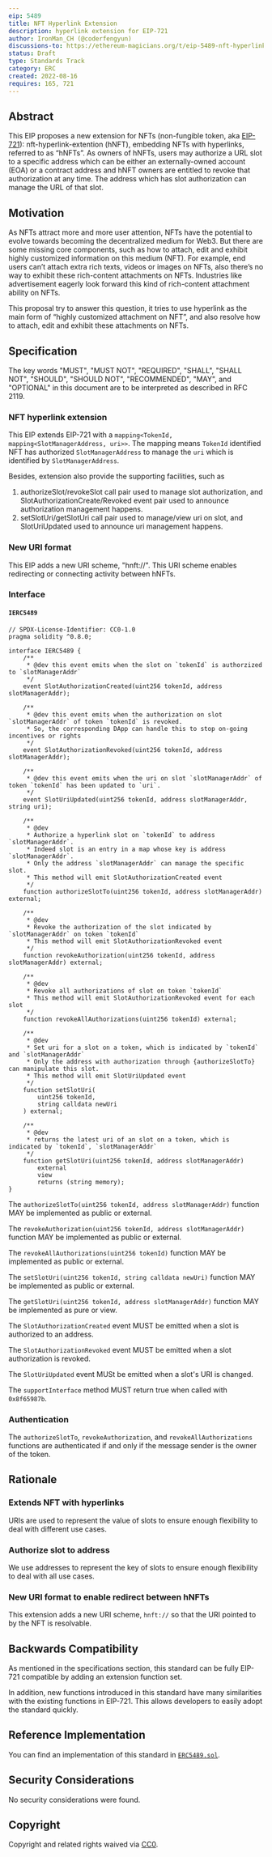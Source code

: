 ```yaml
---
eip: 5489
title: NFT Hyperlink Extension
description: hyperlink extension for EIP-721
author: IronMan_CH (@coderfengyun)
discussions-to: https://ethereum-magicians.org/t/eip-5489-nft-hyperlink-extension/10431
status: Draft
type: Standards Track
category: ERC
created: 2022-08-16
requires: 165, 721
---
```


## Abstract

This EIP proposes a new extension for NFTs (non-fungible token, aka [EIP-721](./eip-721.md)): nft-hyperlink-extention (hNFT), embedding NFTs with hyperlinks, referred to as “hNFTs”. As owners of hNFTs, users may authorize a URL slot to a specific address which can be either an externally-owned account (EOA) or a contract address and hNFT owners are entitled to revoke that authorization at any time. The address which has slot authorization can manage the URL of that slot.

## Motivation
As NFTs attract more and more user attention, NFTs have the potential to evolve towards becoming the decentralized medium for Web3. But there are some missing core components, such as how to attach, edit and exhibit highly customized information on this medium (NFT). For example, end users can’t attach extra rich texts, videos or images on NFTs, also there’s no way to exhibit these rich-content attachments on NFTs. Industries like advertisement eagerly look forward this kind of rich-content attachment ability on NFTs.

This proposal try to answer this question, it tries to use hyperlink as the main form of “highly customized attachment on NFT”, and also resolve how to attach, edit and exhibit these attachments on NFTs.

## Specification

The key words "MUST", "MUST NOT", "REQUIRED", "SHALL", "SHALL NOT", "SHOULD", "SHOULD NOT", "RECOMMENDED", "MAY", and "OPTIONAL" in this document are to be interpreted as described in RFC 2119.

### NFT hyperlink extension

This EIP extends EIP-721 with a `mapping<TokenId, mapping<SlotManagerAddress, uri>>`. The mapping means `TokenId` identified NFT has authorized `SlotManagerAddress` to manage the `uri` which is identified by `SlotManagerAddress`.

Besides, extension also provide the supporting facilities, such as
1. authorizeSlot/revokeSlot call pair used to manage slot authorization, and SlotAuthorizationCreate/Revoked event pair used to announce authorization management happens.
2. setSlotUri/getSlotUri call pair used to manage/view uri on slot, and SlotUriUpdated used to announce uri management happens.

### New URI format

This EIP adds a new URI scheme, "hnft://". This URI scheme enables redirecting or connecting activity between hNFTs.

### Interface

#### `IERC5489`
```solidity
// SPDX-License-Identifier: CC0-1.0
pragma solidity ^0.8.0;

interface IERC5489 {
    /**
     * @dev this event emits when the slot on `tokenId` is authorzized to `slotManagerAddr`
     */
    event SlotAuthorizationCreated(uint256 tokenId, address slotManagerAddr);

    /**
     * @dev this event emits when the authorization on slot `slotManagerAddr` of token `tokenId` is revoked.
     * So, the corresponding DApp can handle this to stop on-going incentives or rights
     */
    event SlotAuthorizationRevoked(uint256 tokenId, address slotManagerAddr);

    /**
     * @dev this event emits when the uri on slot `slotManagerAddr` of token `tokenId` has been updated to `uri`.
     */
    event SlotUriUpdated(uint256 tokenId, address slotManagerAddr, string uri);

    /**
     * @dev
     * Authorize a hyperlink slot on `tokenId` to address `slotManagerAddr`.
     * Indeed slot is an entry in a map whose key is address `slotManagerAddr`.
     * Only the address `slotManagerAddr` can manage the specific slot.
     * This method will emit SlotAuthorizationCreated event
     */
    function authorizeSlotTo(uint256 tokenId, address slotManagerAddr) external;

    /**
     * @dev
     * Revoke the authorization of the slot indicated by `slotManagerAddr` on token `tokenId`
     * This method will emit SlotAuthorizationRevoked event
     */
    function revokeAuthorization(uint256 tokenId, address slotManagerAddr) external;

    /**
     * @dev
     * Revoke all authorizations of slot on token `tokenId`
     * This method will emit SlotAuthorizationRevoked event for each slot
     */
    function revokeAllAuthorizations(uint256 tokenId) external;

    /**
     * @dev
     * Set uri for a slot on a token, which is indicated by `tokenId` and `slotManagerAddr`
     * Only the address with authorization through {authorizeSlotTo} can manipulate this slot.
     * This method will emit SlotUriUpdated event
     */
    function setSlotUri(
        uint256 tokenId,
        string calldata newUri
    ) external;

    /**
     * @dev
     * returns the latest uri of an slot on a token, which is indicated by `tokenId`, `slotManagerAddr`
     */
    function getSlotUri(uint256 tokenId, address slotManagerAddr)
        external
        view
        returns (string memory);
}
```

The `authorizeSlotTo(uint256 tokenId, address slotManagerAddr)` function MAY be implemented as public or external.

The `revokeAuthorization(uint256 tokenId, address slotManagerAddr)` function MAY be implemented as public or external.

The `revokeAllAuthorizations(uint256 tokenId)` function MAY be implemented as public or external.

The `setSlotUri(uint256 tokenId, string calldata newUri)` function MAY be implemented as public or external.

The `getSlotUri(uint256 tokenId, address slotManagerAddr)` function MAY be implemented as pure or view.

The `SlotAuthorizationCreated` event MUST be emitted when a slot is authorized to an address.

The `SlotAuthorizationRevoked` event MUST be emitted when a slot authorization is revoked.

The `SlotUriUpdated` event MUSt be emitted when a slot's URI is changed.

The `supportInterface` method MUST return true when called with `0x8f65987b`.

### Authentication
The `authorizeSlotTo`, `revokeAuthorization`, and `revokeAllAuthorizations` functions are authenticated if and only if the message sender is the owner of the token.

## Rationale

### Extends NFT with hyperlinks
URIs are used to represent the value of slots to ensure enough flexibility to deal with different use cases.

### Authorize slot to address
We use addresses to represent the key of slots to ensure enough flexibility to deal with all use cases.

### New URI format to enable redirect between hNFTs
This extension adds a new URI scheme, `hnft://` so that the URI pointed to by the NFT is resolvable.

## Backwards Compatibility
As mentioned in the specifications section, this standard can be fully EIP-721 compatible by adding an extension function set.

In addition, new functions introduced in this standard have many similarities with the existing functions in EIP-721. This allows developers to easily adopt the standard quickly.

## Reference Implementation
You can find an implementation of this standard in [`ERC5489.sol`](../assets/eip-5489/contracts/ERC5489.sol).

## Security Considerations
No security considerations were found.

## Copyright
Copyright and related rights waived via [CC0](../LICENSE.md).
